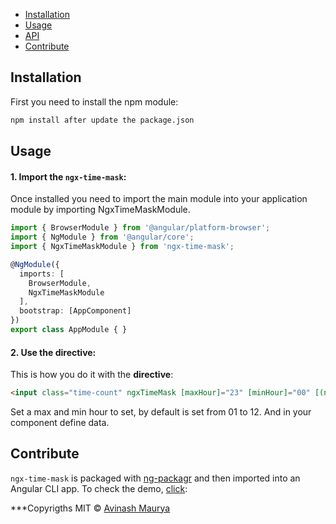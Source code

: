 
* [Installation](#installation)
* [Usage](#usage)
* [API](#api)
* [Contribute](#contribute)


## Installation

First you need to install the npm module:

```sh
npm install after update the package.json
```


## Usage

#### 1. Import the `ngx-time-mask`:

Once installed you need to import the main module into your application module by importing NgxTimeMaskModule. 

```ts
import { BrowserModule } from '@angular/platform-browser';
import { NgModule } from '@angular/core';
import { NgxTimeMaskModule } from 'ngx-time-mask';

@NgModule({
  imports: [
    BrowserModule,
    NgxTimeMaskModule
  ],
  bootstrap: [AppComponent]
})
export class AppModule { }
```


#### 2. Use the directive:

This is how you do it with the **directive**:
```html
<input class="time-count" ngxTimeMask [maxHour]="23" [minHour]="00" [(ngModel)]="data" (change)="onTimeChange($event)">
```
Set a max and min hour to set, by default is set from 01 to 12. And in your component define data.


## Contribute
`ngx-time-mask` is packaged with [ng-packagr](https://github.com/dherges/ng-packagr) and then imported into an Angular CLI app.
To check the demo, [click](https://stackblitz.com/edit/angular-time-directive):


***Copyrigths
MIT © [Avinash Maurya](https://www.npmjs.com/package/ngx-time-mask)
